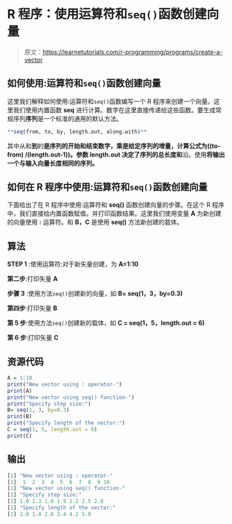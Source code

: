 # R 程序：使用运算符和`seq()`函数创建向量

> 原文：<https://learnetutorials.com/r-programming/programs/create-a-vector>

## 如何使用:运算符和`seq()`函数创建向量

这里我们解释如何使用:运算符和`seq()`函数编写一个 R 程序来创建一个向量。这里我们使用内置函数 **seq** 进行计算。数字在这里直接传递给这些函数。要生成常规序列**序列**是一个标准的通用的默认方法。

```r
**seq(from, to, by, length.out, along.with)** 

```

其中从和**到**的**是序列的开始和结束数字，**乘**是给定序列的增量，计算公式为((to-from) /(length.out-1))。参数 **length.out** 决定了序列的总长度和**沿。使用**将输出一个与输入向量长度相同的序列。**

## 如何在 R 程序中使用:运算符和`seq()`函数创建向量

下面给出了在 R 程序中使用:运算符和 **seq()** 函数创建向量的步骤。在这个 R 程序中，我们直接给内置函数赋值。并打印函数结果。这里我们使用变量 **A** 为新创建的向量使用 **:** 运算符。和 **B，C** 是使用 **seq()** 方法新创建的载体。

## 算法

**STEP 1** :使用运算符:对于新矢量创建，为 **A=1:10**

**第二步**:打印矢量 **A**

**步骤 3** :使用方法`seq()`创建新的向量，如 **B= seq(1，3，by=0.3)**

**第四步**:打印矢量 **B**

**第 5 步**:使用方法`seq()`创建新的载体，如 **C = seq(1，5，length.out = 6)**

**第 6 步**:打印矢量 **C**

## 资源代码

```r
A = 1:10
print("New vector using : operator-")
print(A)
print("New vector using seq() function-")
print("Specify step size:")
B= seq(1, 3, by=0.3)  
print(B)
print("Specify length of the vector:")
C = seq(1, 5, length.out = 6)
print(C) 

```

## 输出

```r
[1] "New vector using : operator-"
[1]  1  2  3  4  5  6  7  8  9 10 
[1] "New vector using seq() function-"
[1] "Specify step size:"
[1] 1.0 1.3 1.6 1.9 2.2 2.5 2.8
[1] "Specify length of the vector:"
[1] 1.0 1.8 2.6 3.4 4.2 5.0 
```